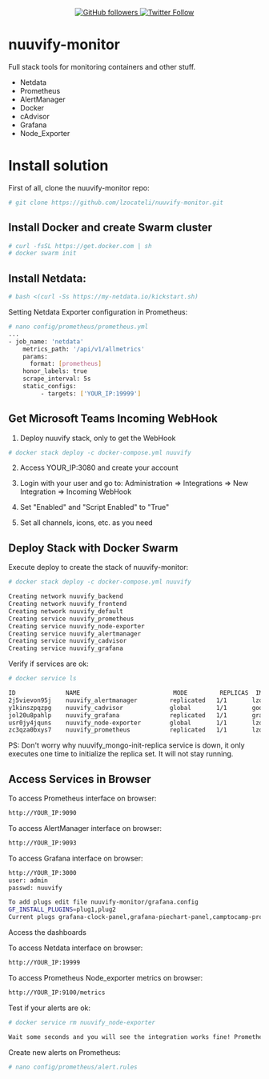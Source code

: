 <p align="center">
  <a href="http://github.com/lzocateli">
    <img alt="GitHub followers" src="https://img.shields.io/github/followers/lzocateli?style=social">
  </a>
  <a href="http://twitter.com/lzocateli00">
    <img alt="Twitter Follow" src="https://img.shields.io/twitter/follow/lzocateli00?style=social">
  </a>
</p>


# nuuvify-monitor
Full stack tools for monitoring containers and other stuff.
- Netdata
- Prometheus
- AlertManager
- Docker
- cAdvisor
- Grafana
- Node_Exporter


# Install solution

First of all, clone the nuuvify-monitor repo:
```bash
# git clone https://github.com/lzocateli/nuuvify-monitor.git
```

## Install Docker and create Swarm cluster
```bash
# curl -fsSL https://get.docker.com | sh
# docker swarm init

```

## Install Netdata:
```bash
# bash <(curl -Ss https://my-netdata.io/kickstart.sh)
```

Setting Netdata Exporter configuration in Prometheus:
```bash
# nano config/prometheus/prometheus.yml
...
- job_name: 'netdata'
    metrics_path: '/api/v1/allmetrics'
    params:
      format: [prometheus]
    honor_labels: true
    scrape_interval: 5s
    static_configs:
         - targets: ['YOUR_IP:19999']
```


## Get Microsoft Teams Incoming WebHook 

1) Deploy nuuvify stack, only to get the WebHook

```bash
# docker stack deploy -c docker-compose.yml nuuvify
```

2) Access YOUR_IP:3080 and create your account

3) Login with your user and go to: Administration => Integrations => New Integration => Incoming WebHook

4) Set "Enabled" and "Script Enabled" to "True"

5) Set all channels, icons, etc. as you need



## Deploy Stack with Docker Swarm

Execute deploy to create the stack of nuuvify-monitor:
```bash
# docker stack deploy -c docker-compose.yml nuuvify

Creating network nuuvify_backend
Creating network nuuvify_frontend
Creating network nuuvify_default
Creating service nuuvify_prometheus
Creating service nuuvify_node-exporter
Creating service nuuvify_alertmanager
Creating service nuuvify_cadvisor
Creating service nuuvify_grafana
```

Verify if services are ok:
```bash
# docker service ls

ID              NAME                          MODE         REPLICAS  IMAGE                                  PORTS
2j5vievon95j    nuuvify_alertmanager         replicated   1/1       lzocateli/alertmanager_alpine:latest   *:9093->9093/tcp
y1kinszpqzpg    nuuvify_cadvisor             global       1/1       google/cadvisor:latest                 *:8080->8080/tcp
jol20u8pahlp    nuuvify_grafana              replicated   1/1       grafana/grafana:latest                 *:3000->3000/tcp
usr0jy4jquns    nuuvify_node-exporter        global       1/1       lzocateli/node-exporter_alpine:latest  *:9100->9100/tcp
zc3qza0bxys7    nuuvify_prometheus           replicated   1/1       lzocateli/prometheus_alpine:latest     *:9090->9090/tcp
```
PS: Don't worry why nuuvify_mongo-init-replica service is down, it only executes one time to initialize the replica set. It will not stay running.


## Access Services in Browser

To access Prometheus interface on browser:
```bash
http://YOUR_IP:9090
```

To access AlertManager interface on browser:
```bash
http://YOUR_IP:9093
```

To access Grafana interface on browser:
```bash
http://YOUR_IP:3000
user: admin
passwd: nuuvify

To add plugs edit file nuuvify-monitor/grafana.config
GF_INSTALL_PLUGINS=plug1,plug2
Current plugs grafana-clock-panel,grafana-piechart-panel,camptocamp-prometheus-alertmanager-datasource,vonage-status-panel
```
Access the dashboards

To access Netdata interface on browser:
```bash
http://YOUR_IP:19999
```

To access Prometheus Node_exporter metrics on browser:
```bash
http://YOUR_IP:9100/metrics
```

Test if your alerts are ok:
```bash
# docker service rm nuuvify_node-exporter

Wait some seconds and you will see the integration works fine! Prometheus alerting the AlertManager that alert the Slack that shows it to you! It's so easy and that simple! :D
```

Create new alerts on Prometheus:
```bash
# nano config/prometheus/alert.rules
```
